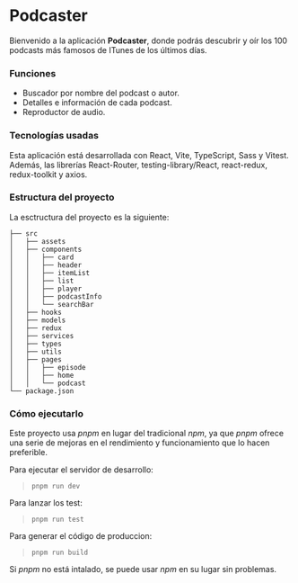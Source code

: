 # Podcaster
Bienvenido a la aplicación **Podcaster**, donde podrás descubrir y oír los 100 podcasts más famosos de ITunes de los últimos días.

### Funciones
- Buscador por nombre del podcast o autor.
- Detalles e información de cada podcast.
- Reproductor de audio.

### Tecnologías usadas
Esta aplicación está desarrollada con React, Vite, TypeScript, Sass y Vitest. Además, las librerías React-Router, testing-library/React, react-redux, redux-toolkit y axios.

### Estructura del proyecto
La esctructura del proyecto es la siguiente:

```
├── src
│   ├── assets
│   ├── components
│   │   ├── card
│   │   ├── header
│   │   ├── itemList
│   │   ├── list
│   │   ├── player
│   │   ├── podcastInfo
│   │   └── searchBar
│   ├── hooks
│   ├── models
│   ├── redux
│   ├── services
│   ├── types  
│   ├── utils
│   ├── pages
│   │   ├── episode
│   │   ├── home
│   │   └── podcast
└── package.json
```

### Cómo ejecutarlo
Este proyecto usa _pnpm_ en lugar del tradicional _npm_, ya que _pnpm_ ofrece una serie de mejoras en el rendimiento y funcionamiento que lo hacen preferible.

Para ejecutar el servidor de desarrollo:
> `pnpm run dev`

Para lanzar los test:
> `pnpm run test`

Para generar el código de produccion:
> `pnpm run build`

Si _pnpm_ no está intalado, se puede usar _npm_ en su lugar sin problemas.

